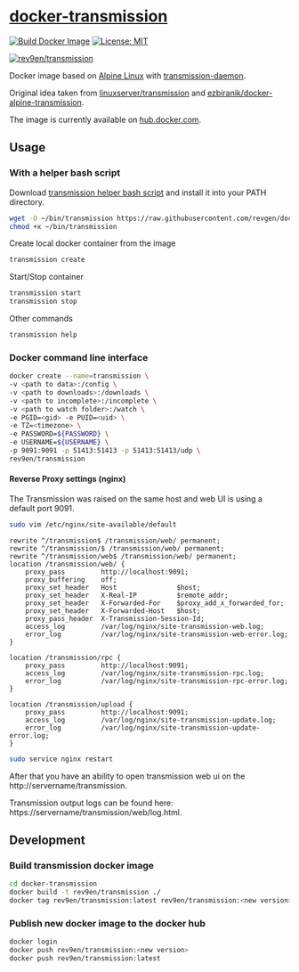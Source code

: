 # [docker-transmission][github-repo]

[![Build Docker Image](https://github.com/revgen/docker-transmission/actions/workflows/docker-image.yml/badge.svg)](https://github.com/revgen/docker-transmission/actions/workflows/docker-image.yml)
[![License: MIT](https://img.shields.io/badge/License-MIT-yellow.svg)](https://opensource.org/licenses/MIT)

[![rev9en/transmission](https://dockeri.co/image/rev9en/transmission)](https://hub.docker.com/r/rev9en/transmission)

Docker image based on [Alpine Linux][alpine-site] with [transmission-daemon][transmission-site].

Original idea taken from [linuxserver/transmission](https://hub.docker.com/r/linuxserver/transmission/) and [ezbiranik/docker-alpine-transmission](https://github.com/ezbiranik/docker-alpine-transmission).

The image is currently available on [hub.docker.com][transmission-hub].


## Usage

### With a helper bash script

Download [transmission helper bash script][transmission-helper-script] and install it into your PATH directory.
```bash
wget -O ~/bin/transmission https://raw.githubusercontent.com/revgen/docker-transmission/master/scripts/transmission
chmod +x ~/bin/transmission
```

Create local docker container from the image
```bash
transmission create
```


Start/Stop container
```bash
transmission start
transmission stop
```

Other commands
```bash
transmission help
```


### Docker command line interface

```bash
docker create --name=transmission \
-v <path to data>:/config \
-v <path to downloads>:/downloads \
-v <path to incomplete>:/incomplete \
-v <path to watch folder>:/watch \
-e PGID=<gid> -e PUID=<uid> \
-e TZ=<timezone> \
-e PASSWORD=${PASSWORD} \
-e USERNAME=${USERNAME} \
-p 9091:9091 -p 51413:51413 -p 51413:51413/udp \
rev9en/transmission
```

#### Reverse Proxy settings (nginx)

The Transmission was raised on the same host and web UI is using a default port 9091.

```bash
sudo vim /etc/nginx/site-available/default
```
```nginx
rewrite ^/transmission$ /transmission/web/ permanent;
rewrite ^/transmission/$ /transmission/web/ permanent;
rewrite ^/transmission/web$ /transmission/web/ permanent;
location /transmission/web/ {
    proxy_pass         http://localhost:9091;
    proxy_buffering    off;
    proxy_set_header   Host               $host;
    proxy_set_header   X-Real-IP          $remote_addr;
    proxy_set_header   X-Forwarded-For    $proxy_add_x_forwarded_for;
    proxy_set_header   X-Forwarded-Host   $host;
    proxy_pass_header  X-Transmission-Session-Id;
    access_log         /var/log/nginx/site-transmission-web.log;
    error_log          /var/log/nginx/site-transmission-web-error.log;
}

location /transmission/rpc {
    proxy_pass         http://localhost:9091;
    access_log         /var/log/nginx/site-transmission-rpc.log;
    error_log          /var/log/nginx/site-transmission-rpc-error.log;
}
                       
location /transmission/upload {
    proxy_pass         http://localhost:9091;
    access_log         /var/log/nginx/site-transmission-update.log;
    error_log          /var/log/nginx/site-transmission-update-error.log;
}
```
```bash
sudo service nginx restart 
```

After that you have an ability to open transmission web ui on the http://servername/transmission.

Transmission output logs can be found here: https://servername/transmission/web/log.html.

## Development

### Build transmission docker image
```bash
cd docker-transmission
docker build -t rev9en/transmission ./
docker tag rev9en/transmission:latest rev9en/transmission:<new version>
```

### Publish new docker image to the docker hub
```bash
docker login
docker push rev9en/transmission:<new version>
docker push rev9en/transmission:latest
```


[transmission-helper-script]: https://raw.githubusercontent.com/revgen/docker-transmission/master/scripts/transmission
[transmission-site]: https://transmissionbt.com/
[alpine-site]: https://hub.docker.com/_/alpine/
[transmission-hub]: https://hub.docker.com/r/rev9en/transmission/
[github-repo]: https://github.com/revgen/docker/docker-minidlna/
